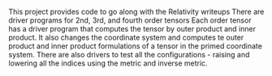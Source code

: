 This project provides code to go 
along with the Relativity writeups
There are driver programs for 2nd, 3rd, and fourth order tensors
Each order tensor has a driver program that computes the tensor by 
outer product and inner product. It also changes the coordinate system 
and computes te outer product and inner product formulations of a tensor
in the primed coordinate system. There are also drivers to test all the 
configurations - raising and lowering all the indices using the metric and
inverse metric.
